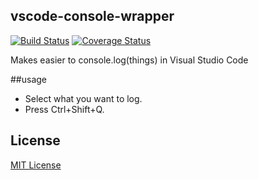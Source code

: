 ## vscode-console-wrapper

[![Build Status](https://travis-ci.org/fabiodamasceno/vscode-console-wrapper.svg?branch=master)](https://travis-ci.org/fabiodamasceno/vscode-console-wrapper)
[![Coverage Status](https://coveralls.io/repos/github/fabiodamasceno/vscode-console-wrapper/badge.svg?branch=master)](https://coveralls.io/github/fabiodamasceno/vscode-console-wrapper?branch=master)

Makes easier to console.log(things) in Visual Studio Code


##usage

* Select what you want to log.
* Press Ctrl+Shift+Q.


## License
[MIT License](https://raw.githubusercontent.com/akamud/vscode-caniuse/master/LICENSE)